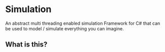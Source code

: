 Simulation
==========

An abstract multi threading enabled simulation Framework for C# that can be used to model / simulate everything you can imagine.

What is this?
---------------

